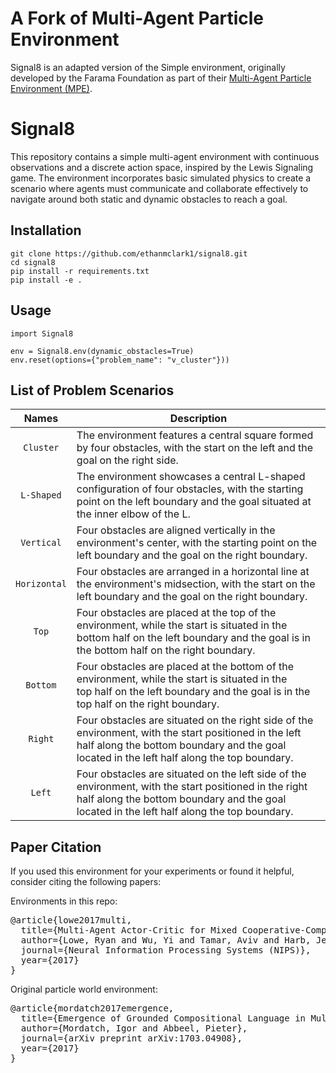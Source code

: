 # A Fork of Multi-Agent Particle Environment

Signal8 is an adapted version of the Simple environment, originally developed by the Farama Foundation as part of their [Multi-Agent Particle Environment (MPE)](https://pettingzoo.farama.org/environments/mpe/).

# Signal8

This repository contains a simple multi-agent environment with continuous observations and a discrete action space, inspired by the Lewis Signaling game. The environment incorporates basic simulated physics to create a scenario where agents must communicate and collaborate effectively to navigate around both static and dynamic obstacles to reach a goal.

## Installation

```
git clone https://github.com/ethanmclark1/signal8.git
cd signal8
pip install -r requirements.txt
pip install -e .
```

## Usage

```
import Signal8

env = Signal8.env(dynamic_obstacles=True)
env.reset(options={"problem_name": "v_cluster"}))
```

## List of Problem Scenarios

|     Names     | Description                                                                                                                                                                                          |
| :------------: | ---------------------------------------------------------------------------------------------------------------------------------------------------------------------------------------------------- |
|  `Cluster`  | The environment features a central square formed by four obstacles, with the start on the left and the goal on the right side.                                                                       |
|  `L-Shaped`  | The environment showcases a central L-shaped configuration of four obstacles, with the starting point on the left boundary and the goal situated at the inner elbow of the L.                        |
|  `Vertical`  | Four obstacles are aligned vertically in the environment's center, with the starting point on the left boundary and the goal on the right boundary.                                                  |
| `Horizontal` | Four obstacles are arranged in a horizontal line at the environment's midsection, with the start on the left boundary and the goal on the right boundary.                                            |
|    `Top`    | Four obstacles are placed at the top of the environment, while the start is situated in the bottom half on the left boundary and the goal is in the bottom half on the right boundary.               |
|   `Bottom`   | Four obstacles are placed at the bottom of the environment, while the start is situated in the top half on the left boundary and the goal is in the top half on the right boundary.                 |
|   `Right`   | Four obstacles are situated on the right side of the environment, with the start positioned in the left half along the bottom boundary and the goal located in the left half along the top boundary. |
|    `Left`    | Four obstacles are situated on the left side of the environment, with the start positioned in the right half along the bottom boundary and the goal located in the left half along the top boundary. |

## Paper Citation

If you used this environment for your experiments or found it helpful, consider citing the following papers:

Environments in this repo:

<pre>
@article{lowe2017multi,
  title={Multi-Agent Actor-Critic for Mixed Cooperative-Competitive Environments},
  author={Lowe, Ryan and Wu, Yi and Tamar, Aviv and Harb, Jean and Abbeel, Pieter and Mordatch, Igor},
  journal={Neural Information Processing Systems (NIPS)},
  year={2017}
}
</pre>

Original particle world environment:

<pre>
@article{mordatch2017emergence,
  title={Emergence of Grounded Compositional Language in Multi-Agent Populations},
  author={Mordatch, Igor and Abbeel, Pieter},
  journal={arXiv preprint arXiv:1703.04908},
  year={2017}
}
</pre>

